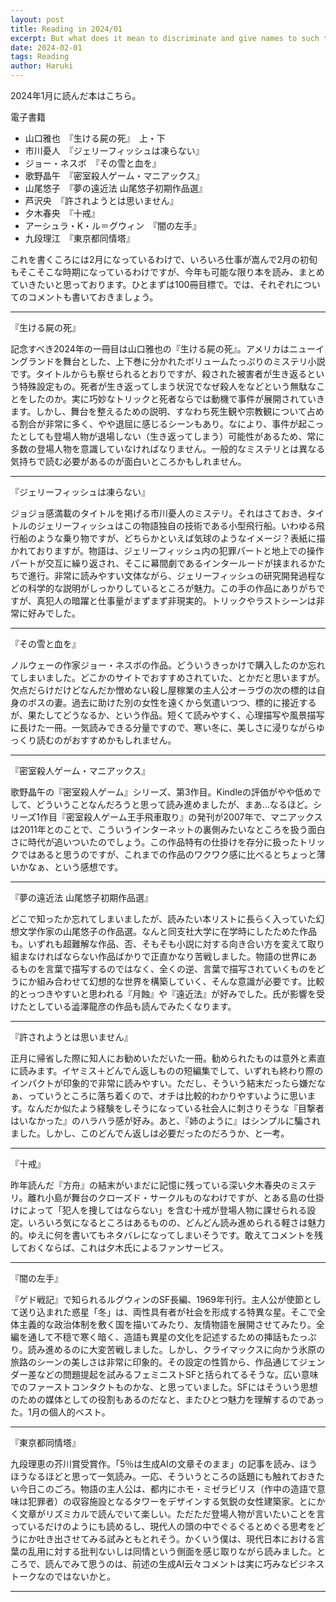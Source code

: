 ```yaml
---
layout: post
title: Reading in 2024/01
excerpt: But what does it mean to discriminate and give names to such things and not love the places without names?
date: 2024-02-01
tags: Reading
author: Haruki
---
```


2024年1月に読んだ本はこちら。

電子書籍

* 山口雅也　『生ける屍の死』　上・下
* 市川憂人　『ジェリーフィッシュは凍らない』
* ジョー・ネスボ　『その雪と血を』
* 歌野晶午　『密室殺人ゲーム・マニアックス』
* 山尾悠子　『夢の遠近法 山尾悠子初期作品選』
* 芦沢央　『許されようとは思いません』
* 夕木春央　『十戒』
* アーシュラ・K・ル＝グウィン　『闇の左手』
* 九段理江　『東京都同情塔』

これを書くころには2月になっているわけで、いろいろ仕事が嵩んで2月の初旬もそこそこな時期になっているわけですが、今年も可能な限り本を読み、まとめていきたいと思っております。ひとまずは100冊目標で。では、それぞれについてのコメントも書いておきましょう。

-----
『生ける屍の死』

記念すべき2024年の一冊目は山口雅也の『生ける屍の死』。アメリカはニューイングランドを舞台とした、上下巻に分かれたボリュームたっぷりのミステリ小説です。タイトルからも察せられるとおりですが、殺された被害者が生き返るという特殊設定もの。死者が生き返ってしまう状況でなぜ殺人をなどという無駄なことをしたのか。実に巧妙なトリックと死者ならでは動機で事件が展開されていきます。しかし、舞台を整えるための説明、すなわち死生観や宗教観について占める割合が非常に多く、やや退屈に感じるシーンもあり。なにより、事件が起こったとしても登場人物が退場しない（生き返ってしまう）可能性があるため、常に多数の登場人物を意識していなければなりません。一般的なミステリとは異なる気持ちで読む必要があるのが面白いところかもしれません。

-----
『ジェリーフィッシュは凍らない』

ジョジョ感満載のタイトルを掲げる市川憂人のミステリ。それはさておき、タイトルのジェリーフィッシュはこの物語独自の技術である小型飛行船。いわゆる飛行船のような乗り物ですが、どちらかといえば気球のようなイメージ？表紙に描かれておりますが。物語は、ジェリーフィッシュ内の犯罪パートと地上での操作パートが交互に繰り返され、そこに幕間劇であるインタールードが挟まれるかたちで進行。非常に読みやすい文体ながら、ジェリーフィッシュの研究開発過程などの科学的な説明がしっかりしているところが魅力。この手の作品にありがちですが、真犯人の暗躍と仕事量がまずまず非現実的。トリックやラストシーンは非常に好みでした。

-----
『その雪と血を』

ノルウェーの作家ジョー・ネスボの作品。どういうきっかけで購入したのか忘れてしまいました。どこかのサイトでおすすめされていた、とかだと思いますが。欠点だらけだけどなんだか憎めない殺し屋稼業の主人公オーラヴの次の標的は自身のボスの妻。過去に助けた別の女性を遠くから気遣いつつ、標的に接近するが、果たしてどうなるか、という作品。短くて読みやすく、心理描写や風景描写に長けた一冊。一気読みできる分量ですので、寒い冬に、美しさに浸りながらゆっくり読むのがおすすめかもしれません。

-----
『密室殺人ゲーム・マニアックス』

歌野晶午の『密室殺人ゲーム』シリーズ、第3作目。Kindleの評価がやや低めでして、どういうことなんだろうと思って読み進めましたが、まあ…なるほど。シリーズ1作目『密室殺人ゲーム王手飛車取り』の発刊が2007年で、マニアックスは2011年とのことで、こういうインターネットの裏側みたいなところを扱う面白さに時代が追いついたのでしょう。この作品特有の仕掛けを存分に扱ったトリックではあると思うのですが、これまでの作品のワクワク感に比べるとちょっと薄いかなぁ、という感想です。

-----
『夢の遠近法 山尾悠子初期作品選』

どこで知ったか忘れてしまいましたが、読みたい本リストに長らく入っていた幻想文学作家の山尾悠子の作品選。なんと同支社大学に在学時にしたためた作品も。いずれも超難解な作品、否、そもそも小説に対する向き合い方を変えて取り組まなければならない作品ばかりで正直かなり苦戦しました。物語の世界にあるものを言葉で描写するのではなく、全くの逆、言葉で描写されていくものをどうにか組み合わせて幻想的な世界を構築していく、そんな意識が必要です。比較的とっつきやすいと思われる『月蝕』や『遠近法』が好みでした。氏が影響を受けたとしている澁澤龍彦の作品も読んでみたくなります。

-----
『許されようとは思いません』

正月に帰省した際に知人にお勧めいただいた一冊。勧められたものは意外と素直に読みます。イヤミス＋どんでん返しものの短編集でして、いずれも終わり際のインパクトが印象的で非常に読みやすい。ただし、そういう結末だったら嫌だなぁ、っていうところに落ち着くので、オチは比較的わかりやすいように思います。なんだか似たよう経験をしそうになっている社会人に刺さりそうな『目撃者はいなかった』のハラハラ感が好み。あと、『姉のように』はシンプルに騙されました。しかし、このどんでん返しは必要だったのだろうか、と一考。

-----
『十戒』

昨年読んだ『方舟』の結末がいまだに記憶に残っている深い夕木春央のミステリ。離れ小島が舞台のクローズド・サークルものなわけですが、とある島の仕掛けによって「犯人を捜してはならない」を含む十戒が登場人物に課せられる設定。いろいろ気になるところはあるものの、どんどん読み進められる軽さは魅力的。ゆえに何を書いてもネタバレになってしまいそうです。敢えてコメントを残しておくならば、これは夕木氏によるファンサービス。

-----
『闇の左手』

『ゲド戦記』で知られるルグウィンのSF長編、1969年刊行。主人公が使節として送り込まれた惑星「冬」は、両性具有者が社会を形成する特異な星。そこで全体主義的な政治体制を敷く国を描いてみたり、友情物語を展開させてみたり。全編を通して不穏で寒く暗く、造語も異星の文化を記述するための挿話もたっぷり。読み進めるのに大変苦戦しました。しかし、クライマックスに向かう氷原の旅路のシーンの美しさは非常に印象的。その設定の性質から、作品通じてジェンダー差などの問題提起を試みるフェミニストSFと括られてるそうな。広い意味でのファーストコンタクトものかな、と思っていました。SFにはそういう思想のための媒体としての役割もあるのだなと、またひとつ魅力を理解するのであった。1月の個人的ベスト。

-----
『東京都同情塔』

九段理恵の芥川賞受賞作。「5％は生成AIの文章そのまま」の記事を読み、ほうほうなるほどと思って一気読み。一応、そういうところの話題にも触れておきたい今日このごろ。物語の主人公は、都内にホモ・ミゼラビリス（作中の造語で意味は犯罪者）の収容施設となるタワーをデザインする気鋭の女性建築家。とにかく文章がリズミカルで読んでいて楽しい。ただただ登場人物が言いたいことを言っているだけのようにも読めるし、現代人の頭の中でぐるぐるとめぐる思考をどうにか吐き出させてみる試みともとれそう。かくいう僕は、現代日本における言葉の乱用に対する批判ないしは同情という側面を感じ取りながら読みました。ところで、読んでみて思うのは、前述の生成AI云々コメントは実に巧みなビジネストークなのではないかと。

-----
